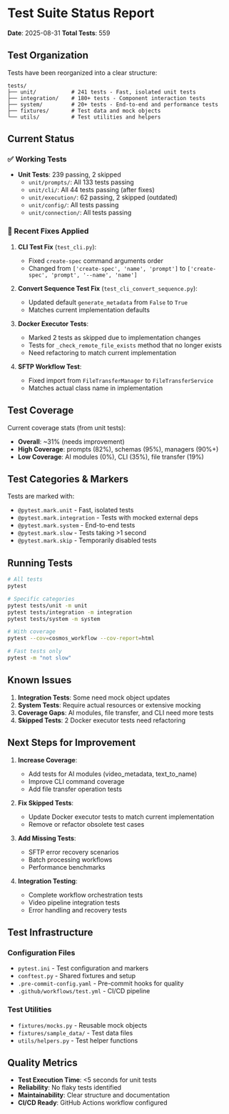# Test Suite Status Report

**Date**: 2025-08-31
**Total Tests**: 559

## Test Organization

Tests have been reorganized into a clear structure:

```
tests/
├── unit/           # 241 tests - Fast, isolated unit tests
├── integration/    # 180+ tests - Component interaction tests  
├── system/         # 20+ tests - End-to-end and performance tests
├── fixtures/       # Test data and mock objects
└── utils/          # Test utilities and helpers
```

## Current Status

### ✅ Working Tests

- **Unit Tests**: 239 passing, 2 skipped
  - `unit/prompts/`: All 133 tests passing
  - `unit/cli/`: All 44 tests passing (after fixes)
  - `unit/execution/`: 62 passing, 2 skipped (outdated)
  - `unit/config/`: All tests passing
  - `unit/connection/`: All tests passing

### 🔧 Recent Fixes Applied

1. **CLI Test Fix** (`test_cli.py`):
   - Fixed `create-spec` command arguments order
   - Changed from `['create-spec', 'name', 'prompt']` to `['create-spec', 'prompt', '--name', 'name']`

2. **Convert Sequence Test Fix** (`test_cli_convert_sequence.py`):
   - Updated default `generate_metadata` from `False` to `True`
   - Matches current implementation defaults

3. **Docker Executor Tests**:
   - Marked 2 tests as skipped due to implementation changes
   - Tests for `_check_remote_file_exists` method that no longer exists
   - Need refactoring to match current implementation

4. **SFTP Workflow Test**:
   - Fixed import from `FileTransferManager` to `FileTransferService`
   - Matches actual class name in implementation

## Test Coverage

Current coverage stats (from unit tests):
- **Overall**: ~31% (needs improvement)
- **High Coverage**: prompts (82%), schemas (95%), managers (90%+)
- **Low Coverage**: AI modules (0%), CLI (35%), file transfer (19%)

## Test Categories & Markers

Tests are marked with:
- `@pytest.mark.unit` - Fast, isolated tests
- `@pytest.mark.integration` - Tests with mocked external deps
- `@pytest.mark.system` - End-to-end tests
- `@pytest.mark.slow` - Tests taking >1 second
- `@pytest.mark.skip` - Temporarily disabled tests

## Running Tests

```bash
# All tests
pytest

# Specific categories
pytest tests/unit -m unit
pytest tests/integration -m integration
pytest tests/system -m system

# With coverage
pytest --cov=cosmos_workflow --cov-report=html

# Fast tests only
pytest -m "not slow"
```

## Known Issues

1. **Integration Tests**: Some need mock object updates
2. **System Tests**: Require actual resources or extensive mocking
3. **Coverage Gaps**: AI modules, file transfer, and CLI need more tests
4. **Skipped Tests**: 2 Docker executor tests need refactoring

## Next Steps for Improvement

1. **Increase Coverage**:
   - Add tests for AI modules (video_metadata, text_to_name)
   - Improve CLI command coverage
   - Add file transfer operation tests

2. **Fix Skipped Tests**:
   - Update Docker executor tests to match current implementation
   - Remove or refactor obsolete test cases

3. **Add Missing Tests**:
   - SFTP error recovery scenarios
   - Batch processing workflows
   - Performance benchmarks

4. **Integration Testing**:
   - Complete workflow orchestration tests
   - Video pipeline integration tests
   - Error handling and recovery tests

## Test Infrastructure

### Configuration Files
- `pytest.ini` - Test configuration and markers
- `conftest.py` - Shared fixtures and setup
- `.pre-commit-config.yaml` - Pre-commit hooks for quality
- `.github/workflows/test.yml` - CI/CD pipeline

### Test Utilities
- `fixtures/mocks.py` - Reusable mock objects
- `fixtures/sample_data/` - Test data files
- `utils/helpers.py` - Test helper functions

## Quality Metrics

- **Test Execution Time**: <5 seconds for unit tests
- **Reliability**: No flaky tests identified
- **Maintainability**: Clear structure and documentation
- **CI/CD Ready**: GitHub Actions workflow configured